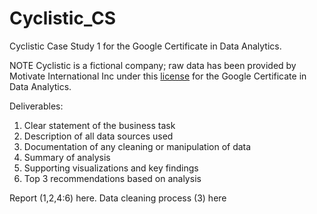 # Cyclistic_CS
Cyclistic Case Study 1 for the Google Certificate in Data Analytics.

NOTE Cyclistic is a fictional company; raw data has been provided by Motivate International Inc under this [license](https://www.divvybikes.com/data-license-agreement) for the Google Certificate in Data Analytics.


Deliverables:
1) Clear statement of the business task
2) Description of all data sources used
3) Documentation of any cleaning or manipulation of data
4) Summary of analysis
5) Supporting visualizations and key findings
6) Top 3 recommendations based on analysis


Report (1,2,4:6) here.
Data cleaning process (3) here